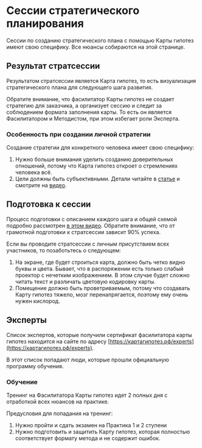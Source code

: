 # Сессии стратегического планирования
Сессии по созданию стратегического плана с помощью Карты гипотез имеют свою специфику. Все нюансы собираются на этой странице.

## Результат стратсессии
Результатом стратсессии является Карта гипотез, то есть визуализация стратегического плана для следующего шага развития.

Обратите внимание, что фасилитатор Карты гипотез не создает стратегию для заказчика, а организует сессию и следит за соблюдением формата заполнения карты. То есть он является Фасилитатором и Методистом, при этом избегает роли Эксперта.

### Особенность при создании личной стратегии
Создание стратегии для конкретного человека имеет свою специфику:
1. Нужно больше внимания уделить созданию доверительных отношений, потому что Карта гипотез откроет о стремлениях человека всё.
1. Цели должны быть субъективными. Детали читайте в [статье](https://vc.ru/life/1339257-lichnaya-strategiya-bez-boli-i-vygoraniya) и смотрите на [видео](https://blog.byndyu.ru/2024/09/blog-post_27.html).

## Подготовка к сессии
Процесс подготовки с описанием каждого шага и общей схемой подробно рассмотрен [в этом видео](https://blog.byndyu.ru/2024/07/blog-post_7.html). Обратите внимание, что от грамотной подготовки к стратсессии зависит 90% успеха.

Если вы проводите стратсессии с личным присутствием всех участников, то позаботьтесь о следующем:
1. На экране, где будет строиться карта, должно быть четко видно буквы и цвета. Бывает, что в распоряжении есть только слабый проектор с нечетким изображением. В этом случае будет сложно читать текст и различать цветовую кодировку карты.
1. Помещение должно быть проветриваемым, потому что создавать Карту гипотез тяжело, мозг перенапрягается, поэтому ему очень нужен кислород.

## Эксперты
Список экспертов, которые получили сертификат фасилитатора карты гипотез находится на сайте по адресу [https://картагипотез.рф/experts](https://картагипотез.рф/experts).

В этот список попадают люди, которые прошли официальную программу обучения.

### Обучение 
Тренинг на Фасилитатора Карты гипотез идет 2 полных дня с отработкой всех нюансов на практике.

Предусловия для попадания на тренинг:
1. Нужно пройти и сдать экзамен на Практика 1 и 2 ступени
1. Нужно подготовить и защитить Карту гипотез, которая полностью соответствует формату метода и не содержит ошибок.
